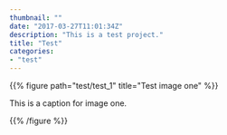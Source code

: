 ```yaml
---
thumbnail: ""
date: "2017-03-27T11:01:34Z"
description: "This is a test project."
title: "Test"
categories: 
- "test"
---
```


{{% figure path="test/test_1" title="Test image one" %}}
	
This is a caption for image one.

{{% /figure %}}
